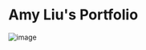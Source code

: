 # Amy Liu's Portfolio

![image](https://github.com/amyliu840/portfolio-2023/assets/53245596/740edd7f-f932-4b76-815a-4368597bbd40)
